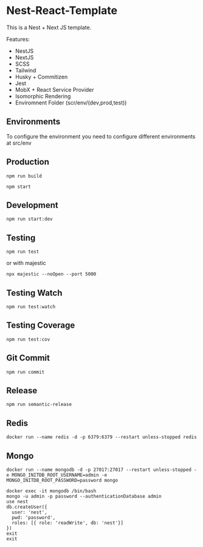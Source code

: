 # Nest-React-Template

This is a Nest + Next JS template.

Features:

- NestJS
- NextJS
- SCSS
- Tailwind
- Husky + Commitizen
- Jest
- MobX + React Service Provider
- Isomorphic Rendering
- Enviromnent Folder (scr/env/(dev,prod,test))

## Environments

To configure the environment you need to configure different environments at src/env

## Production

`npm run build`

`npm start`

## Development

`npm run start:dev`

## Testing

`npm run test`

or with majestic

`npx majestic --noOpen --port 5000`

## Testing Watch

`npm run test:watch`

## Testing Coverage

`npm run test:cov`

## Git Commit

`npm run commit`

## Release

`npm run semantic-release`

## Redis

`docker run --name redis -d -p 6379:6379 --restart unless-stopped redis`

## Mongo

`docker run --name mongodb -d -p 27017:27017 --restart unless-stopped -e MONGO_INITDB_ROOT_USERNAME=admin -e MONGO_INITDB_ROOT_PASSWORD=password mongo`

```
docker exec -it mongodb /bin/bash
mongo -u admin -p password --authenticationDatabase admin
use nest
db.createUser({
  user: 'nest',
  pwd: 'password',
  roles: [{ role: 'readWrite', db: 'nest'}]
})
exit
exit
```
